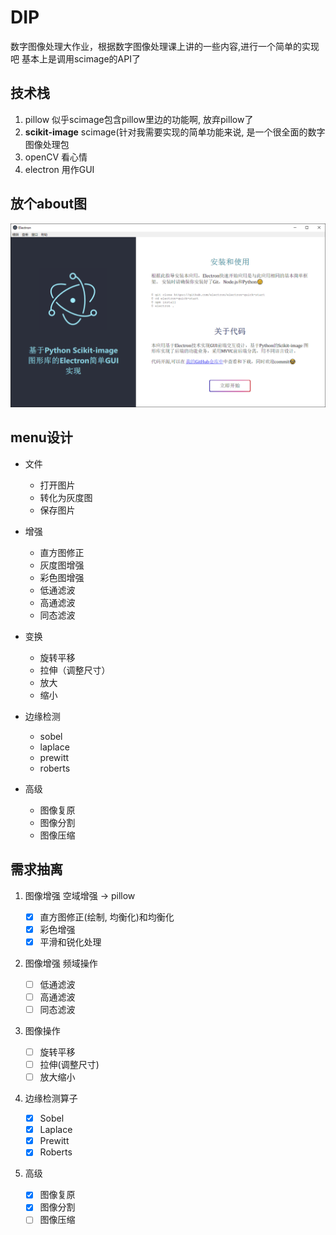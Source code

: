 # DIP
数字图像处理大作业，根据数字图像处理课上讲的一些内容,进行一个简单的实现吧
基本上是调用scimage的API了

## 技术栈

1. pillow 似乎scimage包含pillow里边的功能啊, 放弃pillow了
2. **scikit-image** scimage(针对我需要实现的简单功能来说, 是一个很全面的数字图像处理包
3. openCV 看心情
4. electron 用作GUI

## 放个about图

![about图](UIassets//about.png)

## menu设计

- 文件
    - 打开图片
    - 转化为灰度图
    - 保存图片
- 增强
    - 直方图修正
    - 灰度图增强
    - 彩色图增强
    - 低通滤波
    - 高通滤波
    - 同态滤波

- 变换
    - 旋转平移
    - 拉伸（调整尺寸）
    - 放大
    - 缩小

- 边缘检测
    - sobel
    - laplace
    - prewitt
    - roberts
- 高级
    - 图像复原
    - 图像分割
    - 图像压缩

## 需求抽离

1. 图像增强 空域增强 -> pillow

    - [x] 直方图修正(绘制, 均衡化)和均衡化
    - [x] 彩色增强
    - [x] 平滑和锐化处理

2. 图像增强 频域操作

    - [ ] 低通滤波
    - [ ] 高通滤波
    - [ ] 同态滤波

3. 图像操作

    - [ ] 旋转平移
    - [ ] 拉伸(调整尺寸)
    - [ ] 放大缩小

4. 边缘检测算子

    - [x] Sobel
    - [x] Laplace
    - [x] Prewitt
    - [x] Roberts

5. 高级

    - [x] 图像复原
    - [x] 图像分割
    - [ ] 图像压缩